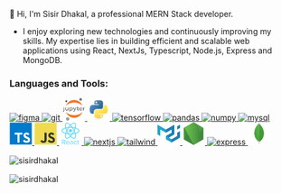 👋 Hi, I'm Sisir Dhakal, a professional MERN Stack developer.
- I enjoy exploring new technologies and continuously improving my skills. My expertise lies in building efficient and scalable web applications using  React, NextJs, Typescript, Node.js, Express and MongoDB.

<!-- Languages and Tools -->
<h3 align="left">Languages and Tools:</h3>

<p align="left">
 <!--Figma-->
  <a href="https://www.figma.com/" target="_blank" rel="noreferrer">
    <img src="https://www.vectorlogo.zone/logos/figma/figma-icon.svg" alt="figma" width="40" height="40"/>
  </a>
 <!--Git-->
  <a href="https://git-scm.com/" target="_blank" rel="noreferrer">
    <img src="https://www.vectorlogo.zone/logos/git-scm/git-scm-icon.svg" alt="git" width="40" height="40"/>
  </a>

   <!--Jupyter Notebook-->
  <a href="https://jupyter.org/" target="_blank" rel="noreferrer">
    <img src="https://raw.githubusercontent.com/devicons/devicon/master/icons/jupyter/jupyter-original-wordmark.svg" alt="jupyter" width="40" height="40"/>
  </a>
  <!--Python-->
  <a href="https://www.python.org/" target="_blank" rel="noreferrer">
    <img src="https://raw.githubusercontent.com/devicons/devicon/master/icons/python/python-original.svg" alt="python" width="40" height="40"/>
  </a>
   <!--TensorFlow-->
  <a href="https://www.tensorflow.org/" target="_blank" rel="noreferrer">
    <img src="https://www.vectorlogo.zone/logos/tensorflow/tensorflow-icon.svg" alt="tensorflow" width="40" height="40"/>
  </a>
  </a>
   <!--Pandas-->
  <a href="https://pandas.pydata.org/" target="_blank" rel="noreferrer">
    <img src="https://raw.githubusercontent.com/pandas-dev/pandas/master/web/pandas/static/img/pandas_mark.svg" alt="pandas" width="40" height="40"/>
  </a>
  </a>
   <!--NumPy-->
  <a href="https://numpy.org/" target="_blank" rel="noreferrer">
    <img src="https://raw.githubusercontent.com/numpy/numpy/main/branding/logo/primary/numpylogo.svg" alt="numpy" width="40" height="40"/>
  </a>

  <!-- mysql  -->
 <a href="https://www.mysql.com/" target="_blank" rel="noreferrer">
<img src="./mysql.svg" alt="mysql" width="40" height="40"/>
</a> 

 <!--TypeScript-->
  <a href="https://developer.mozilla.org/en-US/docs/Web/JavaScript" target="_blank" rel="noreferrer">
    <img src="https://raw.githubusercontent.com/devicons/devicon/master/icons/typescript/typescript-original.svg" alt="typescript" width="40" height="40"/>
  </a>
 <!--JavaScript-->
  <a href="https://developer.mozilla.org/en-US/docs/Web/JavaScript" target="_blank" rel="noreferrer">
    <img src="https://raw.githubusercontent.com/devicons/devicon/master/icons/javascript/javascript-original.svg" alt="javascript" width="40" height="40"/> 
 <!--React.js-->
  <a href="https://reactjs.org/" target="_blank" rel="noreferrer">
    <img src="https://raw.githubusercontent.com/devicons/devicon/master/icons/react/react-original-wordmark.svg" alt="react" width="40" height="40"/>
  </a>
 <!--Next.js-->
  <a href="https://nextjs.org/" target="_blank" rel="noreferrer">
    <img src="./next_logo.png" alt="nextjs" width="40" height="40"/>
  </a>
 
  </a>
<!--Tailwind CSS-->
  <a href="https://tailwindcss.com/" target="_blank" rel="noreferrer">
    <img src="https://www.vectorlogo.zone/logos/tailwindcss/tailwindcss-icon.svg" alt="tailwind" width="40" height="40"/>
  </a>
 <!--MaterialUi-->
  <a href="https://mui.com/" target="_blank" rel="noreferrer">
    <img src="https://raw.githubusercontent.com/devicons/devicon/master/icons/materialui/materialui-original.svg" alt="materialui" width="40" height="40"/>
  </a>
 
<!--Nodejs-->
<a href="https://www.nodejs.org/" target="_blank" rel="noreferrer">
<img src="https://raw.githubusercontent.com/devicons/devicon/master/icons/nodejs/nodejs-original.svg" alt="nodejs" width="40" height="40"/>
</a>
 <!--Expressjs-->
<a href="https://www.expressjs.org/" style="background-color:white;"  height="50" target="_blank" rel="noreferrer">
<img src="./Expressjs.png" alt="express" height="40"/>
</a>
<!-- mongodb  -->
 <a href="https://www.mongodb.com/" target="_blank" rel="noreferrer">
<img src="https://raw.githubusercontent.com/devicons/devicon/master/icons/mongodb/mongodb-original.svg" alt="mongodb" width="40" height="40"/>
</a> 
</p>
<p align="left">
<img align="center" src="https://github-readme-stats.vercel.app/api/top-langs?username=sisirdhakal&show_icons=true&theme=dark&locale=en&layout=compact" alt="sisirdhakal" />
</p>
<!---
<p align="left">
<img align="center" src="https://github-readme-stats.vercel.app/api?username=sisirdhakal&show_icons=true&theme=dark&locale=en" alt="sisirdhakal" />
</p>
--->
<p align="left">
  <img align="center" src="https://github-readme-streak-stats.herokuapp.com/?user=sisirdhakal&theme=dark&locale=en" alt="sisirdhakal" />
</p>
<!---
<p alight="right">
<img align="right" src="https://komarev.com/ghpvc/?username=sisirdhakal&style=plastic&color=blue" />
</p>
--->
<!---
sisirdhakal/sisirdhakal is a ✨ special ✨ repository because its `README.md` (this file) appears on your GitHub profile.
You can click the Preview link to take a look at your changes.
--->

